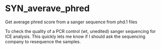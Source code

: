 # SYN_averave_phred
Get average phred score from a sanger sequence from phd.1 files

To check the quality of a PCR control (wt, unedited) sanger sequencing for ICE analysis.
This quickly lets me know if I should ask the sequencing company to resequence the samples.
